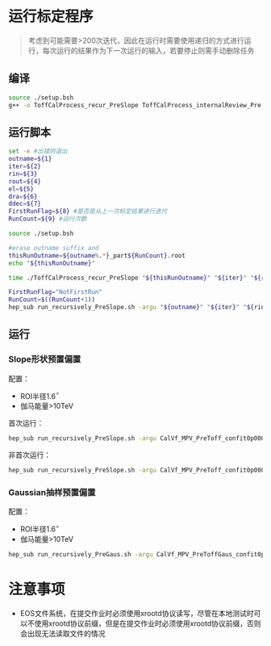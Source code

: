 # 运行标定程序
> 考虑到可能需要>200次迭代，因此在运行时需要使用递归的方式进行运行，每次运行的结果作为下一次运行的输入，若要停止则需手动删除任务

## 编译
```bash
source ./setup.bsh
g++ -o ToffCalProcess_recur_PreSlope ToffCalProcess_internalReview_Pre.cc ./src/*.cc `root-config --cflags --libs` -I ./include/ -L ./lib/ -l:slalib64.a -lMinuit -lMatrix
```
## 运行脚本
```bash
set -e #出错则退出
outname=${1}
iter=${2}
rin=${3}
rout=${4}
el=${5}
dra=${6}
ddec=${7}
FirstRunFlag=${8} #是否是从上一次标定结果进行迭代
RunCount=${9} #运行次数

source ./setup.bsh

#erase outname suffix and 
thisRunOutname=${outname%.*}_part${RunCount}.root
echo "${thisRunOutname}"

time ./ToffCalProcess_recur_PreSlope "${thisRunOutname}" "${iter}" "${rin}" "${rout}" "${el}" "${dra}" "${ddec}" "${FirstRunFlag}"

FirstRunFlag="NotFirstRun"
RunCount=$((RunCount+1))
hep_sub run_recursively_PreSlope.sh -argu "${outname}" "${iter}" "${rin}" "${rout}" "${el}" "${dra}" "${ddec}" "${FirstRunFlag}" "${RunCount}" -g lhaaso
```
## 运行
### Slope形状预置偏置
配置：
- ROI半径1.6$^\circ$
- 伽马能量>10TeV

首次运行：
```bash
hep_sub run_recursively_PreSlope.sh -argu CalVf_MPV_PreToff_confit0p0001_E10_0_1p6.root 10 0 1.6 10 0 0 FristRun 1 -g lhaaso -mem 600
```
非首次运行：
```bash
hep_sub run_recursively_PreSlope.sh -argu CalVf_MPV_PreToff_confit0p0001_E10_0_1p6.root 10 0 1.6 10 0 0 NotFirstRun 2 -g lhaaso -mem 600
```
### Gaussian抽样预置偏置
配置：
- ROI半径1.6$^\circ$
- 伽马能量>10TeV
```bash
hep_sub run_recursively_PreGaus.sh -argu CalVf_MPV_PreToffGaus_confit0p0001_E10_0_1p6.root 10 0 1.6 10 0 0 FristRun 1 -g lhaaso -mem 600
```
# 注意事项
- EOS文件系统，在提交作业时必须使用xrootd协议读写，尽管在本地测试时可以不使用xrootd协议前缀，但是在提交作业时必须使用xrootd协议前缀，否则会出现无法读取文件的情况
